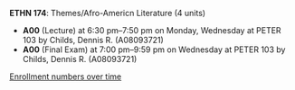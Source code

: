 **ETHN 174**: Themes/Afro-Americn Literature (4 units)

- **A00** (Lecture) at 6:30 pm–7:50 pm on Monday, Wednesday at PETER 103 by Childs, Dennis R. (A08093721)
- **A00** (Final Exam) at 7:00 pm–9:59 pm on Wednesday at PETER 103 by Childs, Dennis R. (A08093721)

[Enrollment numbers over time](./ETHN174.tsv)

